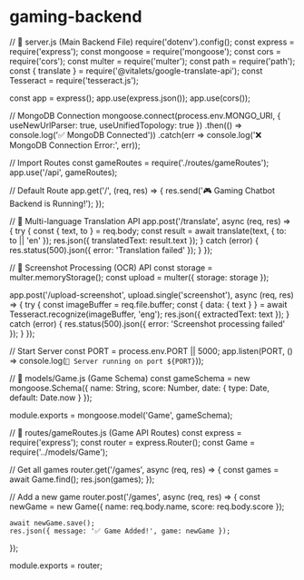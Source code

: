 # gaming-backend
// 📌 server.js (Main Backend File)
require('dotenv').config();
const express = require('express');
const mongoose = require('mongoose');
const cors = require('cors');
const multer = require('multer');
const path = require('path');
const { translate } = require('@vitalets/google-translate-api');
const Tesseract = require('tesseract.js');

const app = express();
app.use(express.json());
app.use(cors());

// MongoDB Connection
mongoose.connect(process.env.MONGO_URI, { useNewUrlParser: true, useUnifiedTopology: true })
    .then(() => console.log('✅ MongoDB Connected'))
    .catch(err => console.log('❌ MongoDB Connection Error:', err));

// Import Routes
const gameRoutes = require('./routes/gameRoutes');
app.use('/api', gameRoutes);

// Default Route
app.get('/', (req, res) => {
    res.send('🎮 Gaming Chatbot Backend is Running!');
});

// 📌 Multi-language Translation API
app.post('/translate', async (req, res) => {
    try {
        const { text, to } = req.body;
        const result = await translate(text, { to: to || 'en' });
        res.json({ translatedText: result.text });
    } catch (error) {
        res.status(500).json({ error: 'Translation failed' });
    }
});

// 📌 Screenshot Processing (OCR) API
const storage = multer.memoryStorage();
const upload = multer({ storage: storage });

app.post('/upload-screenshot', upload.single('screenshot'), async (req, res) => {
    try {
        const imageBuffer = req.file.buffer;
        const { data: { text } } = await Tesseract.recognize(imageBuffer, 'eng');
        res.json({ extractedText: text });
    } catch (error) {
        res.status(500).json({ error: 'Screenshot processing failed' });
    }
});

// Start Server
const PORT = process.env.PORT || 5000;
app.listen(PORT, () => console.log(`🚀 Server running on port ${PORT}`));

// 📌 models/Game.js (Game Schema)
const gameSchema = new mongoose.Schema({
    name: String,
    score: Number,
    date: { type: Date, default: Date.now }
});

module.exports = mongoose.model('Game', gameSchema);

// 📌 routes/gameRoutes.js (Game API Routes)
const express = require('express');
const router = express.Router();
const Game = require('../models/Game');

// Get all games
router.get('/games', async (req, res) => {
    const games = await Game.find();
    res.json(games);
});

// Add a new game
router.post('/games', async (req, res) => {
    const newGame = new Game({
        name: req.body.name,
        score: req.body.score
    });

    await newGame.save();
    res.json({ message: '✅ Game Added!', game: newGame });
});

module.exports = router;
